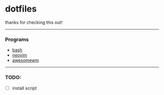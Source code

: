 # dotfiles

thanks for checking this out!

---
### Programs
- [bash](https://en.wikipedia.org/wiki/Bash_(Unix_shell))
- [neovim](https://neovim.io/)
- [awesomewm](https://awesomewm.org/)
---
### TODO:
- [ ] install script

